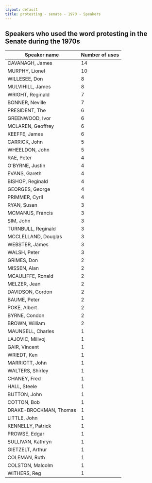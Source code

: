 ```yaml
---
layout: default
title: protesting - senate - 1970 - Speakers
---
```

## Speakers who used the word **protesting** in the Senate during the 1970s

| Speaker name | Number of uses |
|--------------|----------------|
|CAVANAGH, James|14|
|MURPHY, Lionel|10|
|WILLESEE, Don|8|
|MULVIHILL, James|8|
|WRIGHT, Reginald|7|
|BONNER, Neville|7|
|PRESIDENT, The|6|
|GREENWOOD, Ivor|6|
|MCLAREN, Geoffrey|6|
|KEEFFE, James|6|
|CARRICK, John|5|
|WHEELDON, John|5|
|RAE, Peter|4|
|O'BYRNE, Justin|4|
|EVANS, Gareth|4|
|BISHOP, Reginald|4|
|GEORGES, George|4|
|PRIMMER, Cyril|4|
|RYAN, Susan|3|
|MCMANUS, Francis|3|
|SIM, John|3|
|TURNBULL, Reginald|3|
|MCCLELLAND, Douglas|3|
|WEBSTER, James|3|
|WALSH, Peter|3|
|GRIMES, Don|2|
|MISSEN, Alan|2|
|MCAULIFFE, Ronald|2|
|MELZER, Jean|2|
|DAVIDSON, Gordon|2|
|BAUME, Peter|2|
|POKE, Albert|2|
|BYRNE, Condon|2|
|BROWN, William|2|
|MAUNSELL, Charles|1|
|LAJOVIC, Milivoj|1|
|GAIR, Vincent|1|
|WRIEDT, Ken|1|
|MARRIOTT, John|1|
|WALTERS, Shirley|1|
|CHANEY, Fred|1|
|HALL, Steele|1|
|BUTTON, John|1|
|COTTON, Bob|1|
|DRAKE-BROCKMAN, Thomas|1|
|LITTLE, John|1|
|KENNELLY, Patrick|1|
|PROWSE, Edgar|1|
|SULLIVAN, Kathryn|1|
|GIETZELT, Arthur|1|
|COLEMAN, Ruth|1|
|COLSTON, Malcolm|1|
|WITHERS, Reg|1|
